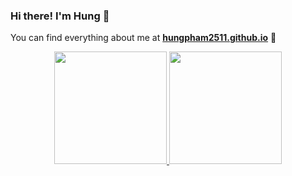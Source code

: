 ### Hi there! I'm Hung 👋

You can find everything about me at
 <a href="https://hungpham2511.github.io/"><b>hungpham2511.github.io</b></a> 
:robot:

<p align="center">
<a href="https://github.com/hungpham2511">
  <img height="180em" src="https://github-readme-stats.vercel.app/api?username=hungpham2511&theme=vue&show_icons=true&include_all_commits=true&count_private=true" />
  <img height="180em" src="https://github-readme-stats.vercel.app/api/top-langs/?username=hungpham2511&theme=vue&layout=compact" />
</a>
</p>
<!--
**hungpham2511/hungpham2511** is a ✨ _special_ ✨ repository because its `README.md` (this file) appears on your GitHub profile.

Here are some ideas to get you started:

- 🔭 I’m currently working on ...
- 🌱 I’m currently learning ...
- 👯 I’m looking to collaborate on ...
- 🤔 I’m looking for help with ...
- 💬 Ask me about ...
- 📫 How to reach me: ...
- 😄 Pronouns: ...
- ⚡ Fun fact: ...
-->
